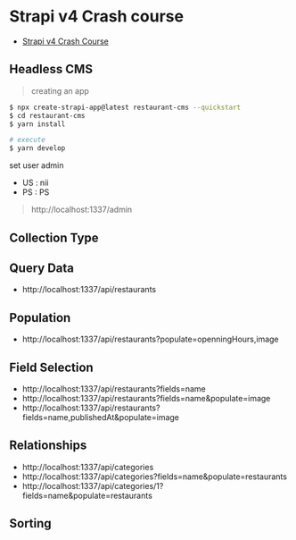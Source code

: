 # Strapi v4 Crash course

- [Strapi v4 Crash Course](https://www.youtube.com/watch?v=vcopLqUq594&t=1340s)

## Headless CMS

> creating an app

```sh
$ npx create-strapi-app@latest restaurant-cms --quickstart
$ cd restaurant-cms
$ yarn install

# execute
$ yarn develop
```

set user admin

- US : nii
- PS : PS

> http://localhost:1337/admin

## Collection Type

## Query Data

- http://localhost:1337/api/restaurants

## Population

- http://localhost:1337/api/restaurants?populate=openningHours,image

## Field Selection

- http://localhost:1337/api/restaurants?fields=name
- http://localhost:1337/api/restaurants?fields=name&populate=image
- http://localhost:1337/api/restaurants?fields=name,publishedAt&populate=image

## Relationships

- http://localhost:1337/api/categories
- http://localhost:1337/api/categories?fields=name&populate=restaurants
- http://localhost:1337/api/categories/1?fields=name&populate=restaurants

## Sorting